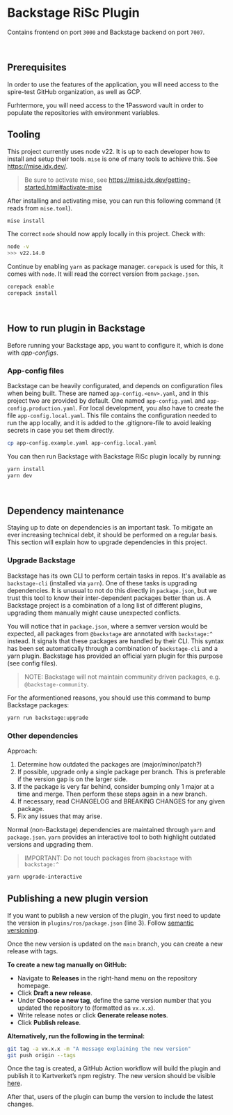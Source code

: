 # Backstage RiSc Plugin

Contains frontend on port `3000` and Backstage backend on port `7007`.

<br>

## Prerequisites

In order to use the features of the application, you will need access to the spire-test GitHub organization, as well as GCP.

Furhtermore, you will need access to the 1Password vault in order to populate the repositories with environment variables.

## Tooling

This project currently uses node v22. It is up to each developer how to install and setup their tools.
`mise` is one of many tools to achieve this. See https://mise.jdx.dev/.

> Be sure to activate mise, see https://mise.jdx.dev/getting-started.html#activate-mise

After installing and activating mise, you can run this following command (it reads from `mise.toml`).

```sh
mise install
```

The correct `node` should now apply locally in this project. Check with:

```sh
node -v
>>> v22.14.0
```

Continue by enabling `yarn` as package manager. `corepack` is used for this, it comes with `node`.
It will read the correct version from `package.json`.

```sh
corepack enable
corepack install
```

<br>

## How to run plugin in Backstage

Before running your Backstage app, you want to configure it, which is done with _app-configs_.

### App-config files

Backstage can be heavily configurated, and depends on configuration files when being built.
These are named `app-config.<env>.yaml`, and in this project two are provided by default. One named `app-config.yaml` and `app-config.production.yaml`.
For local development, you also have to create the file `app-config.local.yaml`. This file contains the configuration needed to run the app locally, and it is added to the .gitignore-file to avoid leaking secrets in case you set them directly.

```sh
cp app-config.example.yaml app-config.local.yaml
```

You can then run Backstage with Backstage RiSc plugin locally by running:

```sh
yarn install
yarn dev
```

<br>

## Dependency maintenance

Staying up to date on dependencies is an important task. To mitigate an ever increasing technical debt, it should be performed on a regular basis. This section will explain how to upgrade dependencies in this project.

### Upgrade Backstage

Backstage has its own CLI to perform certain tasks in repos. It's available as `backstage-cli` (installed via `yarn`).
One of these tasks is upgrading dependencies. It is unusual to not do this directly in `package.json`, but we trust this tool to know their inter-dependent packages better than us. A Backstage project is a combination of a long list of different plugins, upgrading them manually might cause unexpected conflicts.

You will notice that in `package.json`, where a semver version would be expected, all packages from `@backstage` are annotated with `backstage:^` instead. It signals that these packages are handled by their CLI. This syntax has been set automatically through a combination of `backstage-cli` and a yarn plugin. Backstage has provided an official yarn plugin for this purpose (see config files).

> NOTE: Backstage will not maintain community driven packages, e.g. `@backstage-community`.

For the aformentioned reasons, you should use this command to bump Backstage packages:

```sh
yarn run backstage:upgrade
```

### Other dependencies

Approach:

1. Determine how outdated the packages are (major/minor/patch?)
2. If possible, upgrade only a single package per branch. This is preferable if the version gap is on the larger side.
3. If the package is very far behind, consider bumping only 1 major at a time and merge. Then perform these steps again in a new branch.
4. If necessary, read CHANGELOG and BREAKING CHANGES for any given package.
5. Fix any issues that may arise.

Normal (non-Backstage) dependencies are maintained through `yarn` and `package.json`.
`yarn` provides an interactive tool to both highlight outdated versions and upgrading them.

> IMPORTANT: Do not touch packages from `@backstage` with `backstage:^`

```sh
yarn upgrade-interactive
```

## Publishing a new plugin version

If you want to publish a new version of the plugin, you first need to update the version in `plugins/ros/package.json` (line 3). Follow [semantic versioning](https://semver.org/).

Once the new version is updated on the `main` branch, you can create a new release with tags.

**To create a new tag manually on GitHub:**

- Navigate to **Releases** in the right-hand menu on the repository homepage.
- Click **Draft a new release**.
- Under **Choose a new tag**, define the same version number that you updated the repository to (formatted as `vx.x.x`).
- Write release notes or click **Generate release notes**.
- Click **Publish release**.

**Alternatively, run the following in the terminal:**

```bash
git tag -a vx.x.x -m "A message explaining the new version"
git push origin --tags
```

Once the tag is created, a GitHub Action workflow will build the plugin and publish it to Kartverket’s npm registry. The new version should be visible [here](https://www.npmjs.com/package/@kartverket/backstage-plugin-risk-scorecard).

After that, users of the plugin can bump the version to include the latest changes.
